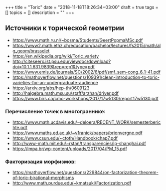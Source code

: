 +++
title = "Toric"
date = "2018-11-18T18:26:34+03:00"
draft = true
tags = []
topics = []
description = ""
+++


## Источники к торической геометрии

- https://www.math.ru.nl/~bosma/Students/GeertPopmaMSc.pdf
- https://www2.math.ethz.ch/education/bachelor/lectures/fs2015/math/alg_geom/brasselet
- https://en.wikipedia.org/wiki/Toric_variety
- http://citeseerx.ist.psu.edu/viewdoc/download?doi=10.1.1.631.9839&rep=rep1&type=pdf
- https://www.emis.de/journals/SC/2002/6/pdf/smf_sem-cong_6_1-41.pdf
- https://mathoverflow.net/questions/109391/clean-introduction-to-toric-varieties-for-an-undergraduate-audience
- https://arxiv.org/abs/hep-th/0609123
- http://halgebra.math.msu.su/staff/arzhan/driver.pdf
- https://www.birs.ca/cmo-workshops/2017/17w5130/report17w5130.pdf

### Перечисление точек в многограннике:

- https://www.math.ucdavis.edu/~deloera/RECENT_WORK/semesterberichte.pdf
- https://www.maths.ed.ac.uk/~v1ranick/papers/brionvergne.pdf
- https://www.csun.edu/~ctoth/Handbook/chap7.pdf
- http://www-math.mit.edu/~rstan/transparencies/lp-shanghai.pdf
- https://impa.br/wp-content/uploads/2017/04/PM_15.pdf

### Факторизация морфизмов:

- https://mathoverflow.net/questions/229844/on-factorization-theorem-of-toric-birational-morphisms
- http://www.math.purdue.edu/~kmatsuki/Factorization.pdf


